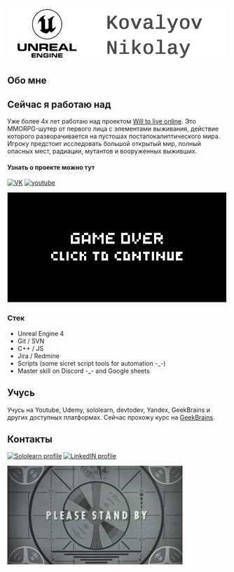 <!--
**KovalyovNikolay/KovalyovNikolay** is a ✨ _special_ ✨ repository because its `README.md` (this file) appears on your GitHub profile.

Here are some ideas to get you started:

- 🔭 I’m currently working on ...
- 🌱 I’m currently learning ...
- 👯 I’m looking to collaborate on ...
- 🤔 I’m looking for help with ...
- 💬 Ask me about ...
- 📫 How to reach me: ...
- 😄 Pronouns: ...
- ⚡ Fun fact: ...
-->
[![Header](https://github.com/KovalyovNikolay/KovalyovNikolay/blob/main/Assets/gitHeader_QA.png?raw=true)](https://www.linkedin.com/in/%D0%BD%D0%B8%D0%BA%D0%BE%D0%BB%D0%B0%D0%B9-%D0%BA%D0%BE%D0%B2%D0%B0%D0%BB%D1%91%D0%B2-297b65183/)
## Обо мне

## Сейчас я работаю над
Уже более 4х лет работаю над проектом [Will to live online](https://wtlgame.com/). Это MMORPG-шутер от первого лица с элементами выживания, действие которого разворачивается на пустошах постапокалиптического мира. Игроку предстоит исследовать большой открытый мир, полный опасных мест, радиации, мутантов и вооруженных выживших.
#### Узнать о проекте можно тут
[![VK](https://img.shields.io/badge/Сообщество_в_VK-0077ff?style=for-the-badge&logo=VK)](https://vk.com/wtlonline)
[![youtube](https://img.shields.io/badge/Ролики-ff0000?style=for-the-badge&logo=YouTube)](https://www.youtube.com/@wtlonline)

![](https://github.com/KovalyovNikolay/KovalyovNikolay/blob/main/Assets/OEJZ.gif?raw=true)

### Стек
- Unreal Engine 4
- Git / SVN
- C++ / JS
- Jira / Redmine
- Scripts (some sicret script tools for automation -_-)
- Master skill on Discord -_- and Google sheets

## Учусь
Учусь на Youtube, Udemy, sololearn, devtodev, Yandex, GeekBrains и других доступных платформах. Сейчас прохожу курс на [GeekBrains](https://go.redav.online/26ea4dbaac6a9350?erid=LdtCKEePH). 

## Контакты
[![Sololearn profile](https://img.shields.io/badge/Sololearn-000000?style=for-the-badge&logo=Sololearn)](https://www.sololearn.com/profile/4702063)
[![LinkedIN profile](https://img.shields.io/badge/LinkedIN-000000?style=for-the-badge&logo=LinkedIN&Color)](https://www.linkedin.com/in/%D0%BD%D0%B8%D0%BA%D0%BE%D0%BB%D0%B0%D0%B9-%D0%BA%D0%BE%D0%B2%D0%B0%D0%BB%D1%91%D0%B2-297b65183/)

![](https://github.com/KovalyovNikolay/KovalyovNikolay/blob/main/Assets/74EJ.gif?raw=true)